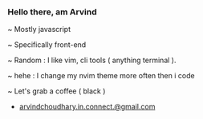 ### Hello there, am Arvind

~ Mostly javascript

~ Specifically front-end

~ Random : I like vim, cli tools ( anything terminal ).

~ hehe : I change my nvim theme more often then i code

~ Let's grab a coffee ( black )

- arvindchoudhary.in.connect.@gmail.com

